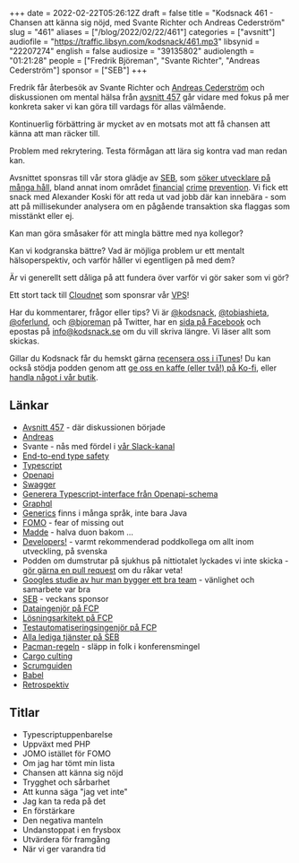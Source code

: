 +++
date = 2022-02-22T05:26:12Z
draft = false
title = "Kodsnack 461 - Chansen att känna sig nöjd, med Svante Richter och Andreas Cederström"
slug = "461"
aliases = ["/blog/2022/02/22/461"]
categories = ["avsnitt"]
audiofile = "https://traffic.libsyn.com/kodsnack/461.mp3"
libsynid = "22207274"
english = false
audiosize = "39135802"
audiolength = "01:21:28"
people = ["Fredrik Björeman", "Svante Richter", "Andreas Cederström"]
sponsor = ["SEB"]
+++

Fredrik får återbesök av Svante Richter och [Andreas Cederström](https://twitter.com/andriijas) och diskussionen om mental hälsa från [avsnitt 457](https://kodsnack.se/457/) går vidare med fokus på mer konkreta saker vi kan göra till vardags för allas välmående.

Kontinuerlig förbättring är mycket av en motsats mot att få chansen att känna att man räcker till.

Problem med rekrytering. Testa förmågan att lära sig kontra vad man redan kan.

Avsnittet sponsras till vår stora glädje av [SEB](https://seb.se/), som [söker utvecklare på många håll](https://sebgroup.com/sv/karriar/vilka-ar-vi/karriar-i-seb/hitta-ditt-nya-jobb/vara-lediga-tjanster), bland annat inom området [financial](https://sebgroup.com/sv/karriar/vilka-ar-vi/karriar-i-seb/hitta-ditt-nya-jobb/vara-lediga-tjanster/jobbannonser/data-engineer-to-financial-crime-prevention_8b79dc8c-ce2b-45bb-a023-3f99dc8cd321) [crime](https://sebgroup.com/sv/karriar/vilka-ar-vi/karriar-i-seb/hitta-ditt-nya-jobb/vara-lediga-tjanster/jobbannonser/solution-architect-to-financial-crime-prevention-at-seb_6abd0cd9-0409-4762-b0e9-a07553556f29) [prevention](https://sebgroup.com/sv/karriar/vilka-ar-vi/karriar-i-seb/hitta-ditt-nya-jobb/vara-lediga-tjanster/jobbannonser/test-automation-engineer-to-financial-crime-prevention_79058628-dab5-468c-9804-3c2032d95dda). Vi fick ett snack med Alexander Koski för att reda ut vad jobb där kan innebära - som att på millisekunder analysera om en pågående transaktion ska flaggas som misstänkt eller ej. 

Kan man göra småsaker för att mingla bättre med nya kollegor?

Kan vi kodgranska bättre? Vad är möjliga problem ur ett mentalt hälsoperspektiv, och varför håller vi egentligen på med dem?

Är vi generellt sett dåliga på att fundera över varför vi gör saker som vi gör?

Ett stort tack till [Cloudnet](https://www.cloudnet.se) som sponsrar vår [VPS](https://en.wikipedia.org/wiki/Virtual_private_server)!

Har du kommentarer, frågor eller tips? Vi är [@kodsnack](https://www.twitter.com/kodsnack), [@tobiashieta](https://www.twitter.com/tobiashieta), [@oferlund](https://www.twitter.com/oferlund), och [@bjoreman](https://www.twitter.com/bjoreman) på Twitter, har en [sida på Facebook](https://www.facebook.com/kodsnack) och epostas på [info@kodsnack.se](mailto:info@kodsnack.se) om du vill skriva längre. Vi läser allt som skickas.

Gillar du Kodsnack får du hemskt gärna [recensera oss i iTunes](https://itunes.apple.com/se/podcast/kodsnack/id561631498?l=en)! Du kan också stödja podden genom att <a href="https://ko-fi.com/kodsnack" rel="payment">ge oss en kaffe (eller två!) på Ko-fi</a>, eller [handla något i vår butik](https://shop.spreadshirt.se/kodsnack/).

## Länkar ##
* [Avsnitt 457](https://kodsnack.se/457/) - där diskussionen började
* [Andreas](https://twitter.com/andriijas)
* Svante - nås med fördel i [vår Slack-kanal](https://join.slack.com/t/podsnack/shared_invite/zt-wh2ussm9-xFOqpvjgF16G2eDhaBy1hw) 
* [End-to-end type safety](https://dev.to/sabinthedev/end-to-end-type-safety-what-why-and-how-179n)
* [Typescript](https://en.wikipedia.org/wiki/TypeScript)
* [Openapi](https://swagger.io/specification/)
* [Swagger](https://swagger.io/)
* [Generera Typescript-interface från Openapi-schema](https://github.com/drwpow/openapi-typescript)
* [Graphql](https://en.wikipedia.org/wiki/GraphQL)
* [Generics](https://en.wikipedia.org/wiki/Generics_in_Java) finns i många språk, inte bara Java
* [FOMO](https://en.wikipedia.org/wiki/Fear_of_missing_out) - fear of missing out
* [Madde](https://www.linkedin.com/in/madeleineschonemann/) - halva duon bakom …
* [Developers!](https://www.developerspodcast.com/) - varmt rekommenderad poddkollega om allt inom utveckling, på svenska
* Podden om dumstrutar på sjukhus på nittiotalet lyckades vi inte skicka - [gör gärna en pull request](https://github.com/kodsnack/site) om du råkar veta!
* [Googles studie av hur man bygger ett bra team](https://www.nytimes.com/2016/02/28/magazine/what-google-learned-from-its-quest-to-build-the-perfect-team.html) - vänlighet och samarbete var bra
* [SEB](https://seb.se/) - veckans sponsor
* [Dataingenjör på FCP](https://sebgroup.com/sv/karriar/vilka-ar-vi/karriar-i-seb/hitta-ditt-nya-jobb/vara-lediga-tjanster/jobbannonser/data-engineer-to-financial-crime-prevention_8b79dc8c-ce2b-45bb-a023-3f99dc8cd321)
* [Lösningsarkitekt på FCP](https://sebgroup.com/sv/karriar/vilka-ar-vi/karriar-i-seb/hitta-ditt-nya-jobb/vara-lediga-tjanster/jobbannonser/solution-architect-to-financial-crime-prevention-at-seb_6abd0cd9-0409-4762-b0e9-a07553556f29)
* [Testautomatiseringsingenjör på FCP](https://sebgroup.com/sv/karriar/vilka-ar-vi/karriar-i-seb/hitta-ditt-nya-jobb/vara-lediga-tjanster/jobbannonser/test-automation-engineer-to-financial-crime-prevention_79058628-dab5-468c-9804-3c2032d95dda)
* [Alla lediga tjänster på SEB](https://sebgroup.com/sv/karriar/vilka-ar-vi/karriar-i-seb/hitta-ditt-nya-jobb/vara-lediga-tjanster)
* [Pacman-regeln](https://www.ericholscher.com/blog/2017/aug/2/pacman-rule-conferences/) - släpp in folk i konferensmingel
* [Cargo culting](https://en.wikipedia.org/wiki/Cargo_cult)
* [Scrumguiden](https://scrumguides.org/scrum-guide.html)
* [Babel](https://en.wikipedia.org/wiki/Babel_%28transcompiler%29)
* [Retrospektiv](https://en.wikipedia.org/wiki/Retrospective#Software_development)

## Titlar ##
* Typescriptuppenbarelse
* Uppväxt med PHP
* JOMO istället för FOMO
* Om jag har tömt min lista
* Chansen att känna sig nöjd
* Trygghet och sårbarhet
* Att kunna säga "jag vet inte"
* Jag kan ta reda på det
* En förstärkare
* Den negativa manteln
* Undanstoppat i en frysbox
* Utvärdera för framgång
* När vi ger varandra tid